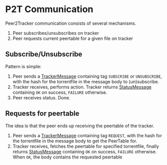 # P2T Communication
Peer2Tracker communication consists of several mechanisms.

 1. Peer subscribes/unsubscribes on tracker
 2. Peer requests current peertable for a given file on tracker

## Subscribe/Unsubscribe
Pattern is simple:
 1. Peer sends a [TrackerMessage](/src/shared/connection/mesage/tracker/message.h) containing tag `SUBSCRIBE` or `UNSUBSCRIBE`, with the hash for the torrentfile in the message body to (un)subscribe.
 2. Tracker receives, performs action. Tracker returns [StatusMessage](/src/shared/connection/mesage/status/message.h) containing `OK` on success, `FAILURE` otherwise.
 3. Peer receives status. Done.

## Requests for peertable
The idea is that the peer ends up receiving the peertable of the tracker.
 1. Peer sends a [TrackerMessage](/src/shared/connection/mesage/tracker/message.h) containing tag `REQUEST`, with the hash for the torrentfile in the message body to get the PeerTable for.
 2. Tracker receives, fetches the peertable for specified torrentfile, finally returns [StatusMessage](/src/shared/connection/mesage/status/message.h) containing `OK` on success, `FAILURE` otherwise. When `OK`, the body contains the requested peertable